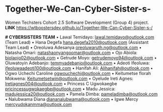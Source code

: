 # Together-We-Can-Cyber-Sister-s-
Women Techsters Cohort 2.5 Software Development (Group 4) project.
**LINK**
https://wtboostersdev.github.io/Together-We-Can-Cyber-Sister-s-/

**# CYBERSISTERS TEAM**
•	Lawal Temidayo: lawal.temidayo@outlook.com  (Team Lead)
•	Hana Degefa hana.degefa2010@outlook.com (Assistant Team Lead)
•	Oreoluwa Adesanya oreoluwaruth.ng@outlook.com
•	Natasha Omari: natashaonyangoomar@outlook.com
•	Ojo Abiola: biolaojo02@outlook.com
•	Getrude Moyo: getrudemoyo94@outlook.com
•	Oluwatoyin Adebanjo: temmyadebanjo@outlook.com
•	Adeoti Ifeoluwa: ifeoluwaadeoti100@outlook.com
•	Hanifah Ali: Alihanifah@outlook.com
•	Ogwo Uchechi Caroline ogwouchechi@outlook.com
•	Keitumetse florah Mokwena: Keitumetsetwin@outlook.com
•	Oyelude Ireti Agnes: Iretiagnes004@outlook.com
•	Princess C Ugwokaegbe pricincessugwokaegbe@outlook.com
•	Madu Jessica: madujessica20@outlook.com
•	Pamela Dimba: pameladimba@outlook.com
•	Nalubwama Diana diananalubwama@outlook.com
•	Igwe Mercy mercyudokanmma@outlook.com


